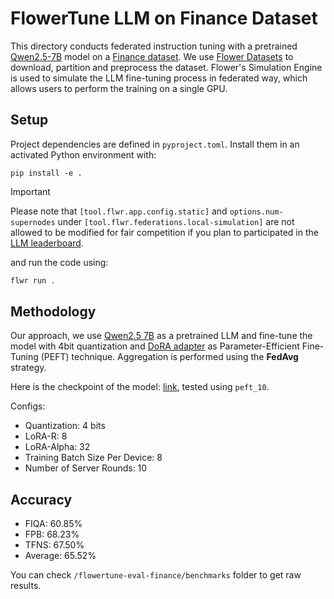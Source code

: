 # FlowerTune LLM on Finance Dataset

This directory conducts federated instruction tuning with a pretrained [Qwen2.5-7B](https://huggingface.co/Qwen/Qwen2.5-7B) model on a [Finance dataset](https://huggingface.co/datasets/FinGPT/fingpt-sentiment-train).
We use [Flower Datasets](https://flower.dev/docs/datasets/) to download, partition and preprocess the dataset.
Flower's Simulation Engine is used to simulate the LLM fine-tuning process in federated way,
which allows users to perform the training on a single GPU.

## Setup

Project dependencies are defined in `pyproject.toml`. Install them in an activated Python environment with:

```shell
pip install -e .
```

> [!IMPORTANT]
> Please note that `[tool.flwr.app.config.static]` and `options.num-supernodes` under `[tool.flwr.federations.local-simulation]` are not allowed to be modified for fair competition if you plan to participated in the [LLM leaderboard](https://flower.ai/benchmarks/llm-leaderboard).

and run the code using:

```bash
flwr run .
```

## Methodology

Our approach, we use [Qwen2.5 7B](https://huggingface.co/Qwen/Qwen2.5-7B) as a pretrained LLM and fine-tune the model with 4bit quantization and [DoRA adapter](https://arxiv.org/abs/2402.09353) as Parameter-Efficient Fine-Tuning (PEFT) technique. Aggregation is performed using the **FedAvg** strategy.

Here is the checkpoint of the model: [link](https://drive.google.com/drive/folders/1ArOfC82H0E5GAqM4WxAAKlM7HcamHS61?usp=sharing), tested using `peft_10`.

Configs:
* Quantization: 4 bits
* LoRA-R: 8
* LoRA-Alpha: 32
* Training Batch Size Per Device: 8
* Number of Server Rounds: 10

## Accuracy

* FIQA: 60.85%
* FPB: 68.23%
* TFNS: 67.50%
* Average: 65.52%

You can check `/flowertune-eval-finance/benchmarks` folder to get raw results.
